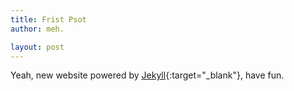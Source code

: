 ```yaml
---
title: Frist Psot
author: meh.

layout: post
---
```


Yeah, new website powered by [Jekyll](http://jekyllrb.com/){:target="_blank"}, have fun.
